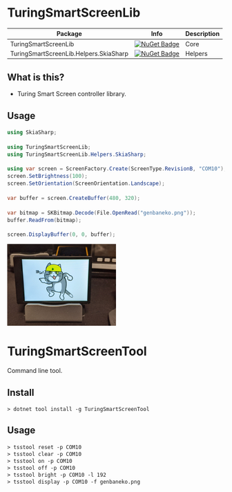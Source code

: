 # TuringSmartScreenLib

| Package | Info | Description |
|-|-|-|
| TuringSmartScreenLib | [![NuGet Badge](https://buildstats.info/nuget/TuringSmartScreenLib)](https://www.nuget.org/packages/TuringSmartScreenLib/) | Core |
| TuringSmartScreenLib.Helpers.SkiaSharp | [![NuGet Badge](https://buildstats.info/nuget/TuringSmartScreenLib.Helpers)](https://www.nuget.org/packages/TuringSmartScreenLib.Helpers.SkiaSharp/) | Helpers |

## What is this?

* Turing Smart Screen controller library.

## Usage

```csharp
using SkiaSharp;

using TuringSmartScreenLib;
using TuringSmartScreenLib.Helpers.SkiaSharp;

using var screen = ScreenFactory.Create(ScreenType.RevisionB, "COM10");
screen.SetBrightness(100);
screen.SetOrientation(ScreenOrientation.Landscape);

var buffer = screen.CreateBuffer(480, 320);

var bitmap = SKBitmap.Decode(File.OpenRead("genbaneko.png"));
buffer.ReadFrom(bitmap);

screen.DisplayBuffer(0, 0, buffer);
```

<img src="Images/image.jpg" width="50%" title="image">

# TuringSmartScreenTool

Command line tool.

## Install

```
> dotnet tool install -g TuringSmartScreenTool
```

## Usage

```
> tsstool reset -p COM10
> tsstool clear -p COM10
> tsstool on -p COM10
> tsstool off -p COM10
> tsstool bright -p COM10 -l 192
> tsstool display -p COM10 -f genbaneko.png
```
